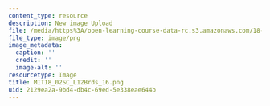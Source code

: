 ```yaml
---
content_type: resource
description: New image Upload
file: /media/https%3A/open-learning-course-data-rc.s3.amazonaws.com/18-02sc-multivariable-calculus-fall-2010/2129ea2a9bd4db4c69ed5e338eae644b_MIT18_02SC_L12Brds_16.png
file_type: image/png
image_metadata:
  caption: ''
  credit: ''
  image-alt: ''
resourcetype: Image
title: MIT18_02SC_L12Brds_16.png
uid: 2129ea2a-9bd4-db4c-69ed-5e338eae644b
---
```

